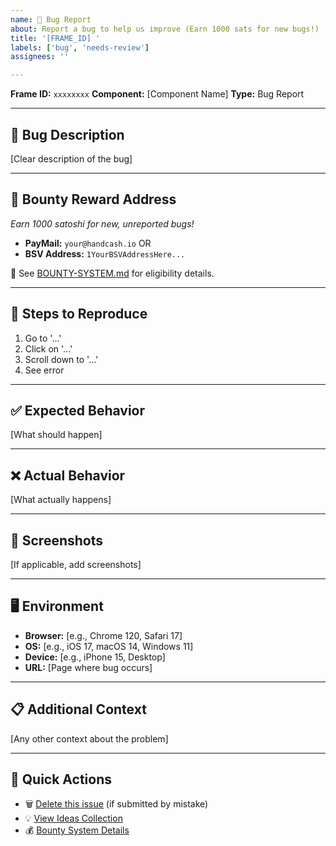 ```yaml
---
name: 🐛 Bug Report
about: Report a bug to help us improve (Earn 1000 sats for new bugs!)
title: '[FRAME_ID] '
labels: ['bug', 'needs-review']
assignees: ''

---
```


**Frame ID:** `xxxxxxxx`
**Component:** [Component Name]
**Type:** Bug Report

---

## 🐛 Bug Description
[Clear description of the bug]

---

## 🎁 Bounty Reward Address
*Earn 1000 satoshi for new, unreported bugs!*

- **PayMail:** `your@handcash.io` OR
- **BSV Address:** `1YourBSVAddressHere...`

📖 See [BOUNTY-SYSTEM.md](https://github.com/Zwilla/MyIceColdWallet-Issues/blob/main/BOUNTY-SYSTEM.md) for eligibility details.

---

## 📝 Steps to Reproduce
1. Go to '...'
2. Click on '...'
3. Scroll down to '...'
4. See error

---

## ✅ Expected Behavior
[What should happen]

---

## ❌ Actual Behavior
[What actually happens]

---

## 📸 Screenshots
[If applicable, add screenshots]

---

## 🖥️ Environment
- **Browser:** [e.g., Chrome 120, Safari 17]
- **OS:** [e.g., iOS 17, macOS 14, Windows 11]
- **Device:** [e.g., iPhone 15, Desktop]
- **URL:** [Page where bug occurs]

---

## 📋 Additional Context
[Any other context about the problem]

---

## 🔗 Quick Actions
- 🗑️ [Delete this issue](https://github.com/Zwilla/MyIceColdWallet-Issues/issues/ISSUE_NUMBER) (if submitted by mistake)
- 💡 [View Ideas Collection](https://github.com/Zwilla/MyIceColdWallet-Issues/blob/main/IDEAS.md)
- 💰 [Bounty System Details](https://github.com/Zwilla/MyIceColdWallet-Issues/blob/main/BOUNTY-SYSTEM.md)
